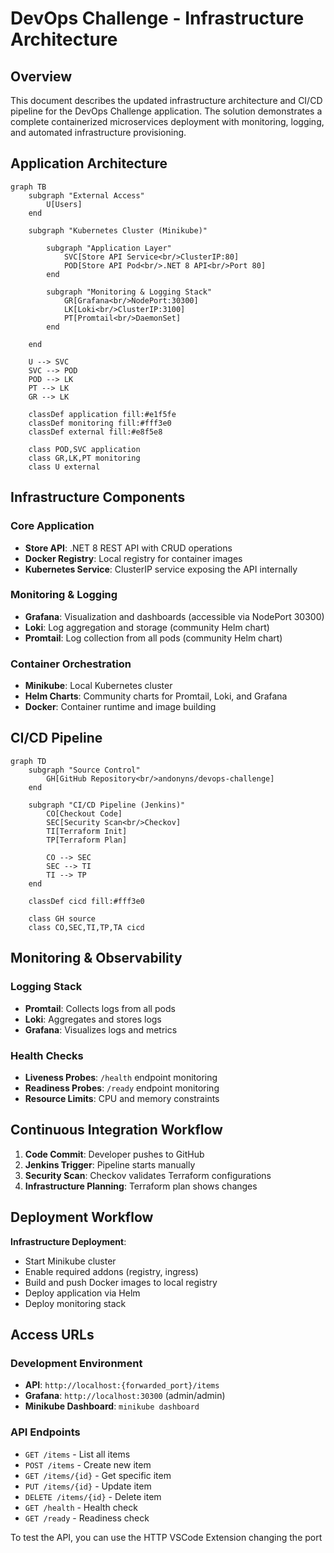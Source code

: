 # DevOps Challenge - Infrastructure Architecture

## Overview

This document describes the updated infrastructure architecture and CI/CD pipeline for the DevOps Challenge application. The solution demonstrates a complete containerized microservices deployment with monitoring, logging, and automated infrastructure provisioning.

## Application Architecture

```mermaid
graph TB
    subgraph "External Access"
        U[Users]
    end
    
    subgraph "Kubernetes Cluster (Minikube)"
        
        subgraph "Application Layer"
            SVC[Store API Service<br/>ClusterIP:80]
            POD[Store API Pod<br/>.NET 8 API<br/>Port 80]
        end
        
        subgraph "Monitoring & Logging Stack"
            GR[Grafana<br/>NodePort:30300]
            LK[Loki<br/>ClusterIP:3100]
            PT[Promtail<br/>DaemonSet]
        end
        
    end
    
    U --> SVC
    SVC --> POD
    POD --> LK
    PT --> LK
    GR --> LK
    
    classDef application fill:#e1f5fe
    classDef monitoring fill:#fff3e0
    classDef external fill:#e8f5e8
    
    class POD,SVC application
    class GR,LK,PT monitoring
    class U external
```

## Infrastructure Components

### Core Application
- **Store API**: .NET 8 REST API with CRUD operations
- **Docker Registry**: Local registry for container images
- **Kubernetes Service**: ClusterIP service exposing the API internally

### Monitoring & Logging
- **Grafana**: Visualization and dashboards (accessible via NodePort 30300)
- **Loki**: Log aggregation and storage (community Helm chart)
- **Promtail**: Log collection from all pods (community Helm chart)

### Container Orchestration
- **Minikube**: Local Kubernetes cluster
- **Helm Charts**: Community charts for Promtail, Loki, and Grafana
- **Docker**: Container runtime and image building

## CI/CD Pipeline

```mermaid
graph TD
    subgraph "Source Control"
        GH[GitHub Repository<br/>andonyns/devops-challenge]
    end
    
    subgraph "CI/CD Pipeline (Jenkins)"
        CO[Checkout Code]
        SEC[Security Scan<br/>Checkov]
        TI[Terraform Init]
        TP[Terraform Plan]
        
        CO --> SEC
        SEC --> TI
        TI --> TP
    end
    
    classDef cicd fill:#fff3e0
    
    class GH source
    class CO,SEC,TI,TP,TA cicd
```

## Monitoring & Observability

### Logging Stack
- **Promtail**: Collects logs from all pods
- **Loki**: Aggregates and stores logs
- **Grafana**: Visualizes logs and metrics

### Health Checks
- **Liveness Probes**: `/health` endpoint monitoring
- **Readiness Probes**: `/ready` endpoint monitoring
- **Resource Limits**: CPU and memory constraints

## Continuous Integration Workflow

1. **Code Commit**: Developer pushes to GitHub
2. **Jenkins Trigger**: Pipeline starts manually
3. **Security Scan**: Checkov validates Terraform configurations
4. **Infrastructure Planning**: Terraform plan shows changes

## Deployment Workflow

**Infrastructure Deployment**:
   - Start Minikube cluster
   - Enable required addons (registry, ingress)
   - Build and push Docker images to local registry
   - Deploy application via Helm
   - Deploy monitoring stack

## Access URLs

### Development Environment
- **API**: `http://localhost:{forwarded_port}/items`
- **Grafana**: `http://localhost:30300` (admin/admin)
- **Minikube Dashboard**: `minikube dashboard`

### API Endpoints
- `GET /items` - List all items
- `POST /items` - Create new item
- `GET /items/{id}` - Get specific item
- `PUT /items/{id}` - Update item
- `DELETE /items/{id}` - Delete item
- `GET /health` - Health check
- `GET /ready` - Readiness check

To test the API, you can use the HTTP VSCode Extension changing the port
